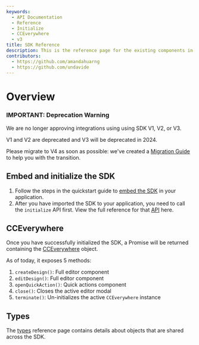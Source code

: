 ```yaml
---
keywords:
  - API Documentation
  - Reference
  - Initialize
  - CCEverywhere
  - v3
title: SDK Reference
description: This is the reference page for the existing components in the SDK.
contributors:
  - https://github.com/amandahuarng
  - https://github.com/undavide
--- 
```


# Overview

<InlineAlert variant="error" slots="header, text1, text2, text3" />

### IMPORTANT: Deprecation Warning

We are no longer approving integrations using using SDK V1, V2, or V3.

V1 and V2 are deprecated and V3 will be deprecated in 2024.

Please migrate to V4 as soon as possible: we've created a [Migration Guide](../../guides/concepts/migration-v3-v4.md) to help you with the transition.

## Embed and initialize the SDK

1. Follow the steps in the quickstart guide to [embed the SDK](../../guides/quickstart/index.md#step-2-embed-the-sdk) in your application.
2. After you have imported the SDK to your application, you need to call the `initialize` API first. View the full reference for that [API](./initialize/index.md) here.

## CCEverywhere

Once you have successfully initialized the SDK, a Promise will be returned containing the [CCEverywhere](./CCEverywhere/index.md) object.

As of today, it exposes 5 methods:

1. `createDesign()`: Full editor component
2. `editDesign()`: Full editor component
3. `openQuickAction()`: Quick actions component
4. `close()`: Closes the active editor modal
5. `terminate()`: Un-initializes the active `CCEverywhere` instance

## Types

The [types](./types/index.md) reference page contains details about objects that are shared across the SDK.

